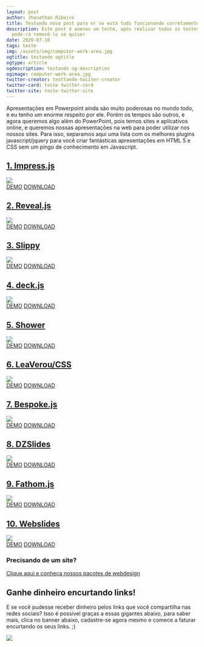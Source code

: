 ```yaml
---
layout: post
author: Jhonathan Ribeiro
title: Testando novo post para er se está tudo funcionando corretamente
description: Este post é aoenas um teste, após realizar todos os testes voce
  pode-rá removê-lo se quiser
date: 2020-07-10
tags: teste
img: /assets/img/computer-work-area.jpg
ogtitle: testando ogtitle
ogtype: article
ogdescription: testando og-description
ogimage: computer-work-area.jpg
twitter-creator: testtando-twiiter-creator
twitter-card: teste twitter-card
twitter-site: teste-twitter-site
---
```

Apresentações em Powerpoint ainda são muito poderosas no mundo todo, e eu tenho um enorme respeito por ele. Porém os tempos são outros, e agora queremos algo além do PowerPoint, pois temos sites e aplicativos online, e queremos nossas apresentações na web para poder utilizar nos nossos sites. Para isso, separamos aqui uma lista com os melhores plugins javascript/jquery para você criar fantásticas apresentações em HTML 5 e CSS sem um pingo de conhecimento em Javascript.

## [1. Impress.js](https://impress.js.org/)

![](https://i0.wp.com/www.upmasters.com/wp-content/uploads/2018/01/impress-js-1.jpg?w=690&ssl=1)\
[DEMO](https://impress.js.org/#/bored) [DOWNLOAD](https://github.com/impress/impress.js/)

## [2. Reveal.js](https://revealjs.com/#/)

![](https://i2.wp.com/www.upmasters.com/wp-content/uploads/2018/01/reveal-5.jpg?w=690&ssl=1)\
[DEMO](https://revealjs.com/#/) [DOWNLOAD](https://github.com/hakimel/reveal.js)

## [3. Slippy](http://slides.seld.be/?file=2010-05-30+Example.html#1)

![](https://i1.wp.com/www.upmasters.com/wp-content/uploads/2018/01/slippy-2.jpg?w=690&ssl=1)\
[DEMO](http://slides.seld.be/?file=2010-05-30+Example.html#1) [DOWNLOAD](https://github.com/Seldaek/slippy/)

## [4. deck.js](http://imakewebthings.com/deck.js/#intro)

![](https://i0.wp.com/www.upmasters.com/wp-content/uploads/2018/01/deck-js-4.jpg?w=690&ssl=1)\
[DEMO](http://imakewebthings.com/deck.js/#intro) [DOWNLOAD](https://github.com/imakewebthings/deck.js)

## [5. Shower](https://shwr.me/#cover)

![](https://i0.wp.com/www.upmasters.com/wp-content/uploads/2018/01/shower-6.jpg?w=690&ssl=1)\
[DEMO](https://shwr.me/#cover) [DOWNLOAD](https://github.com/shower/shower)

## [6. LeaVerou/CSS](http://leaverou.github.io/csss/#intro)

![](https://i1.wp.com/www.upmasters.com/wp-content/uploads/2018/01/csss-7.jpg?w=690&ssl=1)\
[DEMO](http://leaverou.github.io/csss/#intro) [DOWNLOAD](https://github.com/LeaVerou/CSSS)

## [7. Bespoke.js](http://slidekit.github.io/s6/samples/bespoke.js/)

![](https://i1.wp.com/www.upmasters.com/wp-content/uploads/2018/01/csss-7.jpg?w=690&ssl=1)\
[DEMO](http://slidekit.github.io/s6/samples/bespoke.js/) [DOWNLOAD](https://github.com/slidekit/s6)

## [8. DZSlides](http://paulrouget.com/dzslides/)

![](https://i0.wp.com/www.upmasters.com/wp-content/uploads/2018/01/dzslide-9.jpg?w=690&ssl=1)\
[DEMO](http://paulrouget.com/dzslides/) [DOWNLOAD](https://github.com/paulrouget/dzslides)

## [9. Fathom.js](http://markdalgleish.com/presentations/jquerymobile/)

![](https://i2.wp.com/www.upmasters.com/wp-content/uploads/2018/01/fathom-10.jpg?w=690&ssl=1)\
[DEMO](http://markdalgleish.com/presentations/jquerymobile/) [DOWNLOAD](https://github.com/markdalgleish/fathom)

## [10. Webslides](https://webslides.tv/#slide=1)

![](https://i2.wp.com/www.upmasters.com/wp-content/uploads/2018/01/Webslides.jpg?resize=696%2C520&ssl=1)\
[DEMO](https://webslides.tv/#slide=1) [DOWNLOAD](https://github.com/webslides/webslides/)

### Precisando de um site?

[Clique aqui e conheça nossos pacotes de webdesign](https://cleandesign.netlify.app/)

## Ganhe dinheiro encurtando links!

E se você pudesse receber dinheiro pelos links que você compartilha nas redes sociais? Isso é possível graças a essas gigantes abaixo, para saber mais, clica no banner abaixo, cadastre-se agora mesmo e comece a faturar encurtando os seus links. ;)

[![](https://img.cut-urls.com/r2.gif)](https://exe.io/ref/JhonathanRb)